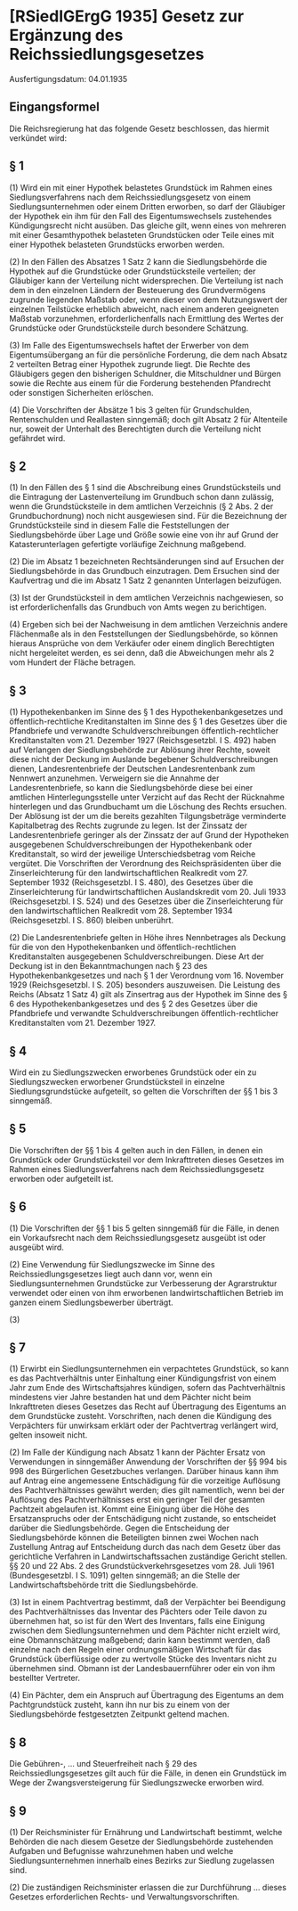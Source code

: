 # [RSiedlGErgG 1935] Gesetz zur Ergänzung des Reichssiedlungsgesetzes

Ausfertigungsdatum: 04.01.1935

 

## Eingangsformel

Die Reichsregierung hat das folgende Gesetz beschlossen, das hiermit verkündet wird:


## § 1

(1) Wird ein mit einer Hypothek belastetes Grundstück im Rahmen eines Siedlungsverfahrens nach dem Reichssiedlungsgesetz von einem Siedlungsunternehmen oder einem Dritten erworben, so darf der Gläubiger der Hypothek ein ihm für den Fall des Eigentumswechsels zustehendes Kündigungsrecht nicht ausüben. Das gleiche gilt, wenn eines von mehreren mit einer Gesamthypothek belasteten Grundstücken oder Teile eines mit einer Hypothek belasteten Grundstücks erworben werden.

(2) In den Fällen des Absatzes 1 Satz 2 kann die Siedlungsbehörde die Hypothek auf die Grundstücke oder Grundstücksteile verteilen; der Gläubiger kann der Verteilung nicht widersprechen. Die Verteilung ist nach dem in den einzelnen Ländern der Besteuerung des Grundvermögens zugrunde liegenden Maßstab oder, wenn dieser von dem Nutzungswert der einzelnen Teilstücke erheblich abweicht, nach einem anderen geeigneten Maßstab vorzunehmen, erforderlichenfalls nach Ermittlung des Wertes der Grundstücke oder Grundstücksteile durch besondere Schätzung.

(3) Im Falle des Eigentumswechsels haftet der Erwerber von dem Eigentumsübergang an für die persönliche Forderung, die dem nach Absatz 2 verteilten Betrag einer Hypothek zugrunde liegt. Die Rechte des Gläubigers gegen den bisherigen Schuldner, die Mitschuldner und Bürgen sowie die Rechte aus einem für die Forderung bestehenden Pfandrecht oder sonstigen Sicherheiten erlöschen.

(4) Die Vorschriften der Absätze 1 bis 3 gelten für Grundschulden, Rentenschulden und Reallasten sinngemäß; doch gilt Absatz 2 für Altenteile nur, soweit der Unterhalt des Berechtigten durch die Verteilung nicht gefährdet wird.


## § 2

(1) In den Fällen des § 1 sind die Abschreibung eines Grundstücksteils und die Eintragung der Lastenverteilung im Grundbuch schon dann zulässig, wenn die Grundstücksteile in dem amtlichen Verzeichnis (§ 2 Abs. 2 der Grundbuchordnung) noch nicht ausgewiesen sind. Für die Bezeichnung der Grundstücksteile sind in diesem Falle die Feststellungen der Siedlungsbehörde über Lage und Größe sowie eine von ihr auf Grund der Katasterunterlagen gefertigte vorläufige Zeichnung maßgebend.

(2) Die im Absatz 1 bezeichneten Rechtsänderungen sind auf Ersuchen der Siedlungsbehörde in das Grundbuch einzutragen. Dem Ersuchen sind der Kaufvertrag und die im Absatz 1 Satz 2 genannten Unterlagen beizufügen.

(3) Ist der Grundstücksteil in dem amtlichen Verzeichnis nachgewiesen, so ist erforderlichenfalls das Grundbuch von Amts wegen zu berichtigen.

(4) Ergeben sich bei der Nachweisung in dem amtlichen Verzeichnis andere Flächenmaße als in den Feststellungen der Siedlungsbehörde, so können hieraus Ansprüche von dem Verkäufer oder einem dinglich Berechtigten nicht hergeleitet werden, es sei denn, daß die Abweichungen mehr als 2 vom Hundert der Fläche betragen.


## § 3

(1) Hypothekenbanken im Sinne des § 1 des Hypothekenbankgesetzes und öffentlich-rechtliche Kreditanstalten im Sinne des § 1 des Gesetzes über die Pfandbriefe und verwandte Schuldverschreibungen öffentlich-rechtlicher Kreditanstalten vom 21. Dezember 1927 (Reichsgesetzbl. I S. 492) haben auf Verlangen der Siedlungsbehörde zur Ablösung ihrer Rechte, soweit diese nicht der Deckung im Auslande begebener Schuldverschreibungen dienen, Landesrentenbriefe der Deutschen Landesrentenbank zum Nennwert anzunehmen. Verweigern sie die Annahme der Landesrentenbriefe, so kann die Siedlungsbehörde diese bei einer amtlichen Hinterlegungsstelle unter Verzicht auf das Recht der Rücknahme hinterlegen und das Grundbuchamt um die Löschung des Rechts ersuchen. Der Ablösung ist der um die bereits gezahlten Tilgungsbeträge verminderte Kapitalbetrag des Rechts zugrunde zu legen. Ist der Zinssatz der Landesrentenbriefe geringer als der Zinssatz der auf Grund der Hypotheken ausgegebenen Schuldverschreibungen der Hypothekenbank oder Kreditanstalt, so wird der jeweilige Unterschiedsbetrag vom Reiche vergütet. Die Vorschriften der Verordnung des Reichspräsidenten über die Zinserleichterung für den landwirtschaftlichen Realkredit vom 27. September 1932 (Reichsgesetzbl. I S. 480), des Gesetzes über die Zinserleichterung für landwirtschaftlichen Auslandskredit vom 20. Juli 1933 (Reichsgesetzbl. I S. 524) und des Gesetzes über die Zinserleichterung für den landwirtschaftlichen Realkredit vom 28. September 1934 (Reichsgesetzbl. I S. 860) bleiben unberührt.

(2) Die Landesrentenbriefe gelten in Höhe ihres Nennbetrages als Deckung für die von den Hypothekenbanken und öffentlich-rechtlichen Kreditanstalten ausgegebenen Schuldverschreibungen. Diese Art der Deckung ist in den Bekanntmachungen nach § 23 des Hypothekenbankgesetzes und nach § 1 der Verordnung vom 16. November 1929 (Reichsgesetzbl. I S. 205) besonders auszuweisen. Die Leistung des Reichs (Absatz 1 Satz 4) gilt als Zinsertrag aus der Hypothek im Sinne des § 6 des Hypothekenbankgesetzes und des § 2 des Gesetzes über die Pfandbriefe und verwandte Schuldverschreibungen öffentlich-rechtlicher Kreditanstalten vom 21. Dezember 1927.


## § 4

Wird ein zu Siedlungszwecken erworbenes Grundstück oder ein zu Siedlungszwecken erworbener Grundstücksteil in einzelne Siedlungsgrundstücke aufgeteilt, so gelten die Vorschriften der §§ 1 bis 3 sinngemäß.


## § 5

Die Vorschriften der §§ 1 bis 4 gelten auch in den Fällen, in denen ein Grundstück oder Grundstücksteil vor dem Inkrafttreten dieses Gesetzes im Rahmen eines Siedlungsverfahrens nach dem Reichssiedlungsgesetz erworben oder aufgeteilt ist.


## § 6

(1) Die Vorschriften der §§ 1 bis 5 gelten sinngemäß für die Fälle, in denen ein Vorkaufsrecht nach dem Reichssiedlungsgesetz ausgeübt ist oder ausgeübt wird.

(2) Eine Verwendung für Siedlungszwecke im Sinne des Reichssiedlungsgesetzes liegt auch dann vor, wenn ein Siedlungsunternehmen Grundstücke zur Verbesserung der Agrarstruktur verwendet oder einen von ihm erworbenen landwirtschaftlichen Betrieb im ganzen einem Siedlungsbewerber überträgt.

(3)


## § 7

(1) Erwirbt ein Siedlungsunternehmen ein verpachtetes Grundstück, so kann es das Pachtverhältnis unter Einhaltung einer Kündigungsfrist von einem Jahr zum Ende des Wirtschaftsjahres kündigen, sofern das Pachtverhältnis mindestens vier Jahre bestanden hat und dem Pächter nicht beim Inkrafttreten dieses Gesetzes das Recht auf Übertragung des Eigentums an dem Grundstücke zusteht. Vorschriften, nach denen die Kündigung des Verpächters für unwirksam erklärt oder der Pachtvertrag verlängert wird, gelten insoweit nicht.

(2) Im Falle der Kündigung nach Absatz 1 kann der Pächter Ersatz von Verwendungen in sinngemäßer Anwendung der Vorschriften der §§ 994 bis 998 des Bürgerlichen Gesetzbuches verlangen. Darüber hinaus kann ihm auf Antrag eine angemessene Entschädigung für die vorzeitige Auflösung des Pachtverhältnisses gewährt werden; dies gilt namentlich, wenn bei der Auflösung des Pachtverhältnisses erst ein geringer Teil der gesamten Pachtzeit abgelaufen ist. Kommt eine Einigung über die Höhe des Ersatzanspruchs oder der Entschädigung nicht zustande, so entscheidet darüber die Siedlungsbehörde. Gegen die Entscheidung der Siedlungsbehörde können die Beteiligten binnen zwei Wochen nach Zustellung Antrag auf Entscheidung durch das nach dem Gesetz über das gerichtliche Verfahren in Landwirtschaftssachen zuständige Gericht stellen. §§ 20 und 22 Abs. 2 des Grundstückverkehrsgesetzes vom 28. Juli 1961 (Bundesgesetzbl. I S. 1091) gelten sinngemäß; an die Stelle der Landwirtschaftsbehörde tritt die Siedlungsbehörde.

(3) Ist in einem Pachtvertrag bestimmt, daß der Verpächter bei Beendigung des Pachtverhältnisses das Inventar des Pächters oder Teile davon zu übernehmen hat, so ist für den Wert des Inventars, falls eine Einigung zwischen dem Siedlungsunternehmen und dem Pächter nicht erzielt wird, eine Obmannschätzung maßgebend; darin kann bestimmt werden, daß einzelne nach den Regeln einer ordnungsmäßigen Wirtschaft für das Grundstück überflüssige oder zu wertvolle Stücke des Inventars nicht zu übernehmen sind. Obmann ist der Landesbauernführer oder ein von ihm bestellter Vertreter.

(4) Ein Pächter, dem ein Anspruch auf Übertragung des Eigentums an dem Pachtgrundstück zusteht, kann ihn nur bis zu einem von der Siedlungsbehörde festgesetzten Zeitpunkt geltend machen.


## § 8

Die Gebühren-, ... und Steuerfreiheit nach § 29 des Reichssiedlungsgesetzes gilt auch für die Fälle, in denen ein Grundstück im Wege der Zwangsversteigerung für Siedlungszwecke erworben wird.


## § 9

(1) Der Reichsminister für Ernährung und Landwirtschaft bestimmt, welche Behörden die nach diesem Gesetze der Siedlungsbehörde zustehenden Aufgaben und Befugnisse wahrzunehmen haben und welche Siedlungsunternehmen innerhalb eines Bezirks zur Siedlung zugelassen sind.

(2) Die zuständigen Reichsminister erlassen die zur Durchführung ... dieses Gesetzes erforderlichen Rechts- und Verwaltungsvorschriften.
